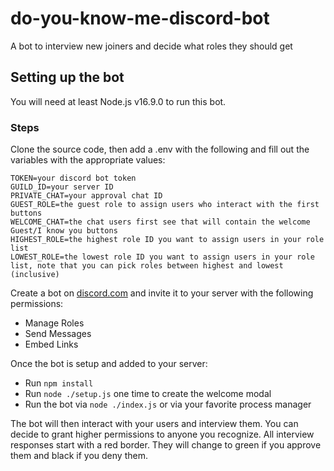 # do-you-know-me-discord-bot
A bot to interview new joiners and decide what roles they should get

## Setting up the bot
You will need at least Node.js v16.9.0 to run this bot.

### Steps
Clone the source code, then add a .env with the following and fill out the variables with the appropriate values:
```
TOKEN=your discord bot token
GUILD_ID=your server ID
PRIVATE_CHAT=your approval chat ID
GUEST_ROLE=the guest role to assign users who interact with the first buttons
WELCOME_CHAT=the chat users first see that will contain the welcome Guest/I know you buttons
HIGHEST_ROLE=the highest role ID you want to assign users in your role list
LOWEST_ROLE=the lowest role ID you want to assign users in your role list, note that you can pick roles between highest and lowest (inclusive)
```

Create a bot on [discord.com](https://discord.com/developers/applications) and invite it to your server with the following permissions:
- Manage Roles
- Send Messages
- Embed Links

Once the bot is setup and added to your server:
- Run `npm install`
- Run `node ./setup.js` one time to create the welcome modal
- Run the bot via `node ./index.js` or via your favorite process manager

The bot will then interact with your users and interview them.  You can decide to grant higher permissions to anyone you recognize.  All interview responses start with a red border.  They will change to green if you approve them and black if you deny them.